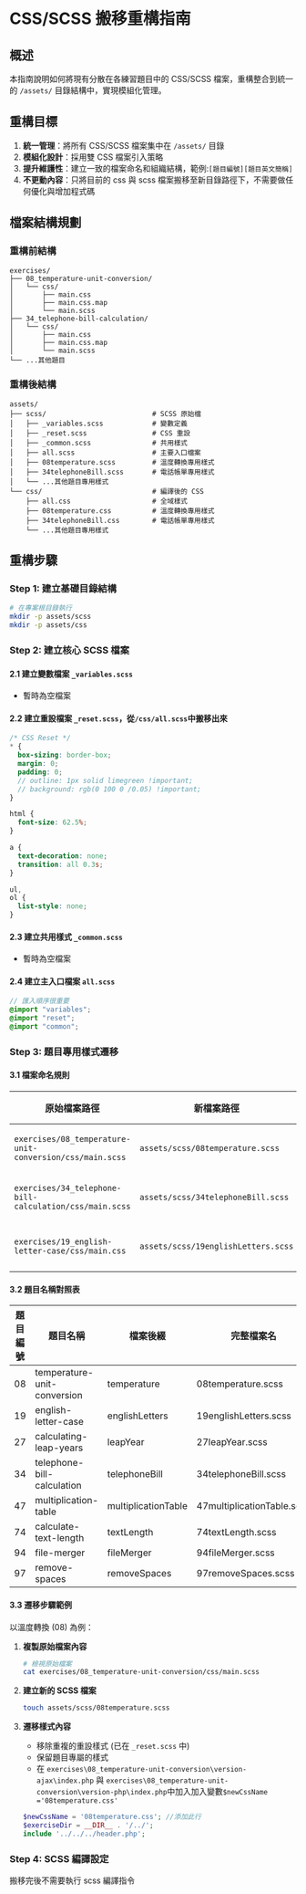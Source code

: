 # CSS/SCSS 搬移重構指南

## 概述

本指南說明如何將現有分散在各練習題目中的 CSS/SCSS 檔案，重構整合到統一的 `/assets/` 目錄結構中，實現模組化管理。

## 重構目標

1. **統一管理**：將所有 CSS/SCSS 檔案集中在 `/assets/` 目錄
2. **模組化設計**：採用雙 CSS 檔案引入策略
3. **提升維護性**：建立一致的檔案命名和組織結構，範例:`[題目編號][題目英文簡稱]`
4. **不更動內容**：只將目前的 css 與 scss 檔案搬移至新目錄路徑下，不需要做任何優化與增加程式碼

## 檔案結構規劃

### 重構前結構

```
exercises/
├── 08_temperature-unit-conversion/
│   └── css/
│       ├── main.css
│       ├── main.css.map
│       └── main.scss
├── 34_telephone-bill-calculation/
│   └── css/
│       ├── main.css
│       ├── main.css.map
│       └── main.scss
└── ...其他題目
```

### 重構後結構

```
assets/
├── scss/                          # SCSS 原始檔
│   ├── _variables.scss            # 變數定義
│   ├── _reset.scss                # CSS 重設
│   ├── _common.scss               # 共用樣式
│   ├── all.scss                   # 主要入口檔案
│   ├── 08temperature.scss         # 溫度轉換專用樣式
│   ├── 34telephoneBill.scss       # 電話帳單專用樣式
│   └── ...其他題目專用樣式
└── css/                           # 編譯後的 CSS
    ├── all.css                    # 全域樣式
    ├── 08temperature.css          # 溫度轉換專用樣式
    ├── 34telephoneBill.css        # 電話帳單專用樣式
    └── ...其他題目專用樣式
```

## 重構步驟

### Step 1: 建立基礎目錄結構

```bash
# 在專案根目錄執行
mkdir -p assets/scss
mkdir -p assets/css
```

### Step 2: 建立核心 SCSS 檔案

#### 2.1 建立變數檔案 `_variables.scss`

- 暫時為空檔案

#### 2.2 建立重設檔案 `_reset.scss`，從`/css/all.scss`中搬移出來

```scss
/* CSS Reset */
* {
  box-sizing: border-box;
  margin: 0;
  padding: 0;
  // outline: 1px solid limegreen !important;
  // background: rgb(0 100 0 /0.05) !important;
}

html {
  font-size: 62.5%;
}

a {
  text-decoration: none;
  transition: all 0.3s;
}

ul,
ol {
  list-style: none;
}
```

#### 2.3 建立共用樣式 `_common.scss`

- 暫時為空檔案

#### 2.4 建立主入口檔案 `all.scss`

```scss
// 匯入順序很重要
@import "variables";
@import "reset";
@import "common";
```

### Step 3: 題目專用樣式遷移

#### 3.1 檔案命名規則

| 原始檔案路徑                                             | 新檔案路徑                          | 檔案名稱規則                    |
| -------------------------------------------------------- | ----------------------------------- | ------------------------------- |
| `exercises/08_temperature-unit-conversion/css/main.scss` | `assets/scss/08temperature.scss`    | `[題目編號][題目英文簡稱].scss` |
| `exercises/34_telephone-bill-calculation/css/main.scss`  | `assets/scss/34telephoneBill.scss`  | `[題目編號][題目英文簡稱].scss` |
| `exercises/19_english-letter-case/css/main.css`          | `assets/scss/19englishLetters.scss` | `[題目編號][題目英文簡稱].scss` |

#### 3.2 題目名稱對照表

| 題目編號 | 題目名稱                    | 檔案後綴            | 完整檔案名                 |
| -------- | --------------------------- | ------------------- | -------------------------- |
| 08       | temperature-unit-conversion | temperature         | 08temperature.scss         |
| 19       | english-letter-case         | englishLetters      | 19englishLetters.scss      |
| 27       | calculating-leap-years      | leapYear            | 27leapYear.scss            |
| 34       | telephone-bill-calculation  | telephoneBill       | 34telephoneBill.scss       |
| 47       | multiplication-table        | multiplicationTable | 47multiplicationTable.scss |
| 74       | calculate-text-length       | textLength          | 74textLength.scss          |
| 94       | file-merger                 | fileMerger          | 94fileMerger.scss          |
| 97       | remove-spaces               | removeSpaces        | 97removeSpaces.scss        |

#### 3.3 遷移步驟範例

以溫度轉換 (08) 為例：

1. **複製原始檔案內容**

   ```bash
   # 檢視原始檔案
   cat exercises/08_temperature-unit-conversion/css/main.scss
   ```

2. **建立新的 SCSS 檔案**

   ```bash
   touch assets/scss/08temperature.scss
   ```

3. **遷移樣式內容**

   - 移除重複的重設樣式 (已在 `_reset.scss` 中)
   - 保留題目專屬的樣式
   - 在 `exercises\08_temperature-unit-conversion\version-ajax\index.php` 與 `exercises\08_temperature-unit-conversion\version-php\index.php`中加入加入變數`$newCssName ='08temperature.css'`

   ```php
   $newCssName = '08temperature.css'; //添加此行
   $exerciseDir = __DIR__ . '/../';
   include '../../../header.php';
   ```

### Step 4: SCSS 編譯設定

搬移完後不需要執行 scss 編譯指令
